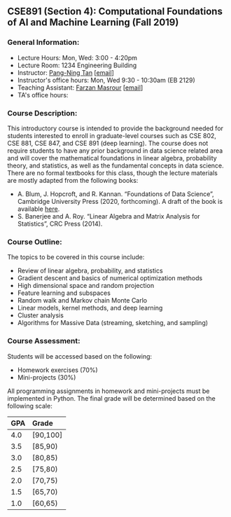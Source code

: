 ## CSE891 (Section 4): Computational Foundations of AI and Machine Learning (Fall 2019)

### General Information:

- Lecture Hours: Mon, Wed: 3:00 - 4:20pm
- Lecture Room: 1234 Engineering Building
- Instructor: [Pang-Ning Tan](http://www.cse.msu.edu/~ptan) [[email](mailto:ptan@msu.edu)]
- Instructor's office hours: Mon, Wed 9:30 - 10:30am (EB 2129)
- Teaching Assistant: [Farzan Masrour](http://www.cse.msu.edu/~masrours) [[email](mailto:masrours@msu.edu)]
- TA's office hours: 

### Course Description: 
This introductory course is intended to provide the background needed for students interested to enroll in graduate-level courses such as CSE 802, CSE 881, CSE 847, and CSE 891 (deep learning). The course does not require students to have any prior background in data science related area and will cover the mathematical foundations in linear algebra, probability theory, and statistics, as well as the fundamental concepts in data science. There are no formal textbooks for this class, though the lecture materials are mostly adapted from the following books:
- A. Blum, J. Hopcroft, and R. Kannan. “Foundations of Data Science”, Cambridge University Press (2020, forthcoming). A draft of the book is available [here](https://www.cs.cornell.edu/jeh/book.pdf).
- S. Banerjee and A. Roy. “Linear Algebra and Matrix Analysis for Statistics”, CRC Press (2014).

### Course Outline: 
The topics to be covered in this course include:
- Review of linear algebra, probability, and statistics
- Gradient descent and basics of numerical optimization methods
- High dimensional space and random projection
- Feature learning and subspaces
- Random walk and Markov chain Monte Carlo
- Linear models, kernel methods, and deep learning
- Cluster analysis
- Algorithms for Massive Data (streaming, sketching, and sampling)

### Course Assessment:
Students will be accessed based on the following:
- Homework exercises (70%)
- Mini-projects (30%)

All programming assignments in homework and mini-projects must be implemented in Python. The final grade will be determined based on the following scale:

| GPA |   Grade  |
|-----|:---------|
| 4.0 | [90,100] |
| 3.5 | [85,90)  |
| 3.0 | [80,85)  |
| 2.5 | [75,80)  |
| 2.0 | [70,75)  |
| 1.5 | [65,70)  |
| 1.0 | [60,65)  |
